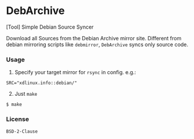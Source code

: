 # DebArchive
  
[Tool] Simple Debian Source Syncer  
  
Download all Sources from the Debian Archive mirror site. Different from
debian mirroring scripts like `debmirror`, `DebArchive` syncs only source code.
  
### Usage
  
1. Specify your target mirror for `rsync` in config. e.g.:
```
SRC="xdlinux.info::debian/"
```
  
2. Just `make`
```
$ make
```

### License
```
BSD-2-Clause
```
